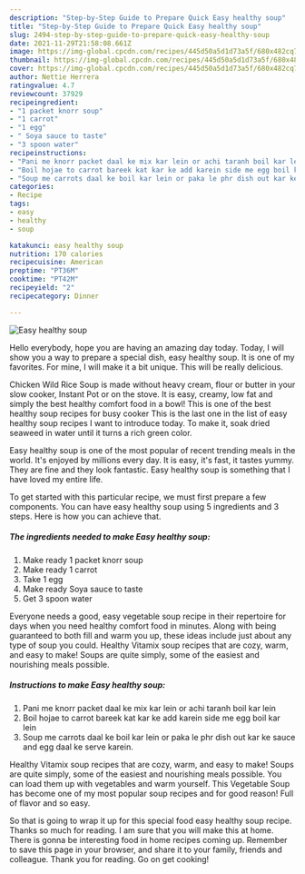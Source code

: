 ```yaml
---
description: "Step-by-Step Guide to Prepare Quick Easy healthy soup"
title: "Step-by-Step Guide to Prepare Quick Easy healthy soup"
slug: 2494-step-by-step-guide-to-prepare-quick-easy-healthy-soup
date: 2021-11-29T21:58:08.661Z
image: https://img-global.cpcdn.com/recipes/445d50a5d1d73a5f/680x482cq70/easy-healthy-soup-recipe-main-photo.jpg
thumbnail: https://img-global.cpcdn.com/recipes/445d50a5d1d73a5f/680x482cq70/easy-healthy-soup-recipe-main-photo.jpg
cover: https://img-global.cpcdn.com/recipes/445d50a5d1d73a5f/680x482cq70/easy-healthy-soup-recipe-main-photo.jpg
author: Nettie Herrera
ratingvalue: 4.7
reviewcount: 37929
recipeingredient:
- "1 packet knorr soup"
- "1 carrot"
- "1 egg"
- " Soya sauce to taste"
- "3 spoon water"
recipeinstructions:
- "Pani me knorr packet daal ke mix kar lein or achi taranh boil kar lein"
- "Boil hojae to carrot bareek kat kar ke add karein side me egg boil kar lein"
- "Soup me carrots daal ke boil kar lein or paka le phr dish out kar ke sauce and egg daal ke serve karein."
categories:
- Recipe
tags:
- easy
- healthy
- soup

katakunci: easy healthy soup 
nutrition: 170 calories
recipecuisine: American
preptime: "PT36M"
cooktime: "PT42M"
recipeyield: "2"
recipecategory: Dinner

---
```



![Easy healthy soup](https://img-global.cpcdn.com/recipes/445d50a5d1d73a5f/680x482cq70/easy-healthy-soup-recipe-main-photo.jpg)

Hello everybody, hope you are having an amazing day today. Today, I will show you a way to prepare a special dish, easy healthy soup. It is one of my favorites. For mine, I will make it a bit unique. This will be really delicious.

Chicken Wild Rice Soup is made without heavy cream, flour or butter in your slow cooker, Instant Pot or on the stove. It is easy, creamy, low fat and simply the best healthy comfort food in a bowl! This is one of the best healthy soup recipes for busy cooker This is the last one in the list of easy healthy soup recipes I want to introduce today. To make it, soak dried seaweed in water until it turns a rich green color.

Easy healthy soup is one of the most popular of recent trending meals in the world. It's enjoyed by millions every day. It is easy, it's fast, it tastes yummy. They are fine and they look fantastic. Easy healthy soup is something that I have loved my entire life.


To get started with this particular recipe, we must first prepare a few components. You can have easy healthy soup using 5 ingredients and 3 steps. Here is how you can achieve that.

<!--inarticleads1-->

##### The ingredients needed to make Easy healthy soup:

1. Make ready 1 packet knorr soup
1. Make ready 1 carrot
1. Take 1 egg
1. Make ready  Soya sauce to taste
1. Get 3 spoon water


Everyone needs a good, easy vegetable soup recipe in their repertoire for days when you need healthy comfort food in minutes. Along with being guaranteed to both fill and warm you up, these ideas include just about any type of soup you could. Healthy Vitamix soup recipes that are cozy, warm, and easy to make! Soups are quite simply, some of the easiest and nourishing meals possible. 

<!--inarticleads2-->

##### Instructions to make Easy healthy soup:

1. Pani me knorr packet daal ke mix kar lein or achi taranh boil kar lein
1. Boil hojae to carrot bareek kat kar ke add karein side me egg boil kar lein
1. Soup me carrots daal ke boil kar lein or paka le phr dish out kar ke sauce and egg daal ke serve karein.


Healthy Vitamix soup recipes that are cozy, warm, and easy to make! Soups are quite simply, some of the easiest and nourishing meals possible. You can load them up with vegetables and warm yourself. This Vegetable Soup has become one of my most popular soup recipes and for good reason! Full of flavor and so easy. 

So that is going to wrap it up for this special food easy healthy soup recipe. Thanks so much for reading. I am sure that you will make this at home. There is gonna be interesting food in home recipes coming up. Remember to save this page in your browser, and share it to your family, friends and colleague. Thank you for reading. Go on get cooking!

